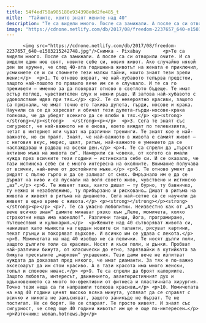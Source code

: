 ```yaml
---
title: 54f4ed758a905180e934398e0d2fe485_t
mitle:  "Тайните, които знаят жените над 40"
description: "Те са видели много. После са замижали. А после са си отворили очите. И са видели един нов свят, новите себе си, новия живот. Ако случайно някой ден ви хрумне, че след 40-ата годишнина животът на жената е приключил, усмихнете се и си спомнете тези малки тайни, които знаят тези зрели жени: 1. Те отново …"
image: "https://cdnone.netlify.com/db/2017/08/freedom-2237657_640-e1503215242748.jpg"
---
```


          <img src="https://cdnone.netlify.com/db/2017/08/freedom-2237657_640-e1503215242748.jpg"/>Снимка - Pixabay        <p>Те са видели много. После са замижали. А после са си отворили очите. И са видели един нов свят, новите себе си, новия живот. Ако случайно някой ден ви хрумне, че след 40-ата годишнина животът на жената е приключил, усмихнете се и си спомнете тези малки тайни, които знаят тези зрели жени:</p>  <p>1. Те отново вярват, че най-хубавото тепърва предстои, защото най-лошото по правило вече им се е случвало. И те са го преживели – именно за да повярват отново в светлото бъдеще. Те имат остър поглед, чувствителен слух и нежни ръце. И затова най-хубавото с удоволствие идва при тях…</p> <p>2. Те са невероятно красиви, защото са признали, че имат точно ето такива дупета, гърди, носове и крака. Научили са се да харесват и обичат тези дупета-гърди-носове-крака толкова, че да убедят всекиго да се влюби в тях.</p> <p><strong></strong></p><strong>   </strong><p></p>  <p>3. Сега те знаят със сигурност, че най-важното не е онова, което виждат по телевизията, четат в интернет или чуват на различни тренинги. Те знаят кое е най-важното, но си траят. Знаят, че най-важното в живота е самият живот – с неговия вкус, мирис, цвят, ритъм, най-важното е умението да се наслаждаваш и радваш на всеки ден.</p> <p>4. Те са спрели да „търсят активно мъжа на живота си“. Намерили са човека, от когото са имали нужда през всичките тези години – истинската себе си. И се оказало, че тази истинска себе си е много интересна на околните. Внимание получава от всички, най-вече от достойните мъже.</p> <p>5. Те отново умеят да ридаят с пълно гърло и да се заливат от смях. Омръзнало им е да се държат на ниво и са пуснали на воля своето живо, чувствено и истинско „аз“.</p> <p>6. Те живеят така, както дишат – ту бурно, ту бавничко, ту нежно и незабележимо, ту прибързано и рисковано… Дишат в ритъма на живота и живеят в ритъма на дишането. Сега най-сетне са се научили да живеят в едно време с живота.</p> <p><strong></strong></p><strong>   </strong><p></p> <p>7. Те са ужасно любопитни. Неизвестно как от „Аз вече всичко знам“ дамите минават рязко към „Леле, момичета, колко страхотни неща има наоколо!“. Различни танци, йога, програмиране, пътешествия и кулинария…</p>  <p>Жените над 40 сътворяват живота си, нанизват като мъниста на гердан новите си таланти, рисуват картини, пекат грънци и покоряват върхове. И всичко им се удава с лекота.</p> <p>8. Момичетата на над 40 изобщо не са лелички. Те носят дълги поли, защото дългите поли са красиви. Носят и къси поли, и дънки. Пробват най-различни бижута, от класически до етно, зарязвайки в кутийката за бижута прескъпите „маркови“ украшения. Тези дами вече не изпитват нуждата да доказват пред някого, че имат диаманти. За тях е по-важно аксесоарът да им стои красиво. А в тази красота има много женски, топъл и спокоен нюанс.</p> <p>9. Те са спрели да броят калориите. Защото любовта, интересът, движението, авантюристичният дух и вдъхновението са много по-ефективни от фитнеса и пластичната хирургия. Точно тези неща са ги направили толкова красиви…</p> <p>10. Момичетата на над 40 години ценят високо всяка минута, успяват да се справят с всичко и никога не закъсняват, защото заникъде не бързат. Те не постигат. Не се борят. Не се стараят. Те просто живеят. И знаят със сигурност, че след още 40 години животът им ще е още по-интересен…</p> <p>Източник: woman.hotnews.bg</p>        